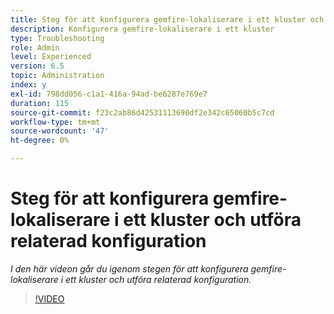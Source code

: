 ```yaml
---
title: Steg för att konfigurera gemfire-lokaliserare i ett kluster och utföra relaterad konfiguration
description: Konfigurera gemfire-lokaliserare i ett kluster
type: Troubleshooting
role: Admin
level: Experienced
version: 6.5
topic: Administration
index: y
exl-id: 798dd056-c1a1-416a-94ad-be6287e769e7
duration: 115
source-git-commit: f23c2ab86d42531113690df2e342c65060b5c7cd
workflow-type: tm+mt
source-wordcount: '47'
ht-degree: 0%

---
```


# Steg för att konfigurera gemfire-lokaliserare i ett kluster och utföra relaterad konfiguration

*I den här videon går du igenom stegen för att konfigurera gemfire-lokaliserare i ett kluster och utföra relaterad konfiguration.*

>[!VIDEO](https://video.tv.adobe.com/v/335544?quality=12&learn=on)
